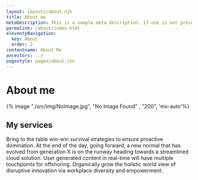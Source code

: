 ```yaml
---
layout: layouts/about.njk
title: About me
metaDescription: This is a sample meta description. If one is not present in your page/post's front matter, the default metadata.desciption will be used instead.
permalink: /about/index.html
eleventyNavigation:
  key: About
  order: 2
contentname: About Me
ancestors: ../
pagestyle: pages/about.css
---
```


# About me

{% image "./src/img/NoImage.jpg", "No Image Found" , "200", 'mx-auto'%}

## My services

Bring to the table win-win survival strategies to ensure proactive domination. At the end of the day, going forward, a new normal that has evolved from generation X is on the runway heading towards a streamlined cloud solution. User generated content in real-time will have multiple touchpoints for offshoring. Organically grow the holistic world view of disruptive innovation via workplace diversity and empowerment.
